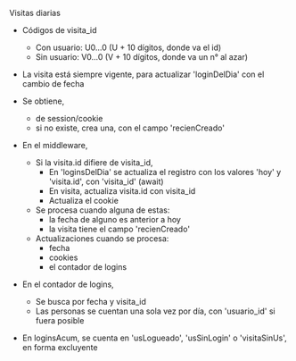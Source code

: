 Visitas diarias
- Códigos de visita_id
	- Con usuario: U0...0 (U + 10 dígitos, donde va el id)
	- Sin usuario: V0...0 (V + 10 dígitos, donde va un n° al azar)

- La visita está siempre vigente, para actualizar 'loginDelDia' con el cambio de fecha

- Se obtiene,
	- de session/cookie
	- si no existe, crea una, con el campo 'recienCreado'

- En el middleware,
	- Si la visita.id difiere de visita_id,
		- En 'loginsDelDia' se actualiza el registro con los valores 'hoy' y 'visita.id', con 'visita_id' (await)
		- En visita, actualiza visita.id con visita_id
		- Actualiza el cookie
	- Se procesa cuando alguna de estas:
		- la fecha de alguno es anterior a hoy
		- la visita tiene el campo 'recienCreado'
	- Actualizaciones cuando se procesa:
		- fecha
		- cookies
		- el contador de logins

- En el contador de logins,
	- Se busca por fecha y visita_id
	- Las personas se cuentan una sola vez por día, con 'usuario_id' si fuera posible

- En loginsAcum, se cuenta en 'usLogueado', 'usSinLogin' o 'visitaSinUs', en forma excluyente
